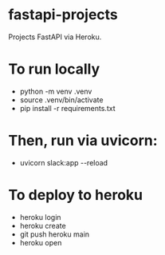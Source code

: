 # fastapi-projects

Projects FastAPI via Heroku.

# To run locally
- python -m venv .venv
- source .venv/bin/activate
- pip install -r requirements.txt

# Then, run via uvicorn:
- uvicorn slack:app --reload

# To deploy to heroku
- heroku login  
- heroku create
- git push heroku main
- heroku open
